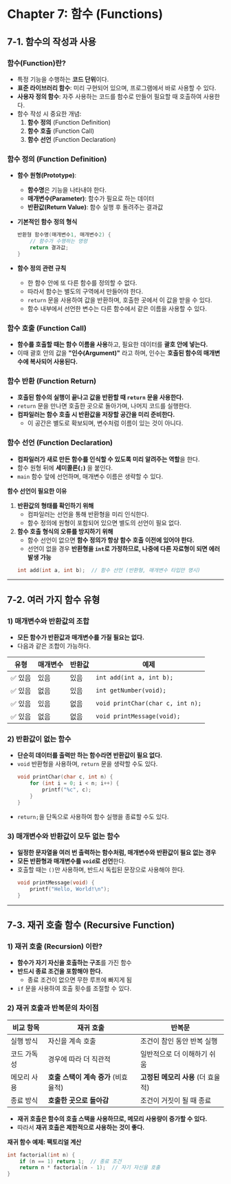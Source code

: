 # Chapter 7: 함수 (Functions)

## 7-1. 함수의 작성과 사용

### 함수(Function)란?
- 특정 기능을 수행하는 **코드 단위**이다.  
- **표준 라이브러리 함수**: 미리 구현되어 있으며, 프로그램에서 바로 사용할 수 있다.  
- **사용자 정의 함수**: 자주 사용하는 코드를 함수로 만들어 필요할 때 호출하여 사용한다.  
- 함수 작성 시 중요한 개념:  
  1. **함수 정의** (Function Definition)  
  2. **함수 호출** (Function Call)  
  3. **함수 선언** (Function Declaration)  

### 함수 정의 (Function Definition)
- **함수 원형(Prototype)**:  
  - **함수명**은 기능을 나타내야 한다.  
  - **매개변수(Parameter)**: 함수가 필요로 하는 데이터  
  - **반환값(Return Value)**: 함수 실행 후 돌려주는 결과값  

- **기본적인 함수 정의 형식**  
  ```c
  반환형 함수명(매개변수1, 매개변수2) {
      // 함수가 수행하는 명령
      return 결과값;
  }
  ```
- **함수 정의 관련 규칙**  
  - 한 함수 안에 또 다른 함수를 정의할 수 없다.  
  - 따라서 함수는 별도의 구역에서 만들어야 한다.  
  - `return` 문을 사용하여 값을 반환하며, 호출한 곳에서 이 값을 받을 수 있다.  
  - 함수 내부에서 선언한 변수는 다른 함수에서 같은 이름을 사용할 수 있다.  

### 함수 호출 (Function Call)
- **함수를 호출할 때는 함수 이름을 사용**하고, 필요한 데이터를 **괄호 안에 넣는다.**  
- 이때 괄호 안의 값을 **"인수(Argument)"** 라고 하며, 인수는 **호출된 함수의 매개변수에 복사되어 사용된다.**  

### 함수 반환 (Function Return)
- **호출된 함수의 실행이 끝나고 값을 반환할 때 `return` 문을 사용한다.**  
- `return` 문을 만나면 호출한 곳으로 돌아가며, 나머지 코드를 실행한다.  
- **컴파일러는 함수 호출 시 반환값을 저장할 공간을 미리 준비한다.**  
  - 이 공간은 별도로 확보되며, 변수처럼 이름이 있는 것이 아니다.  

### 함수 선언 (Function Declaration)
- **컴파일러가 새로 만든 함수를 인식할 수 있도록 미리 알려주는 역할**을 한다.  
- 함수 원형 뒤에 **세미콜론(`;`)** 을 붙인다.  
- `main` 함수 앞에 선언하며, 매개변수 이름은 생략할 수 있다.  

**함수 선언이 필요한 이유**  
1. **반환값의 형태를 확인하기 위해**  
   - 컴파일러는 선언을 통해 반환형을 미리 인식한다.  
   - 함수 정의에 원형이 포함되어 있으면 별도의 선언이 필요 없다.  
2. **함수 호출 형식의 오류를 방지하기 위해**  
   - 함수 선언이 없으면 **함수 정의가 항상 함수 호출 이전에 있어야 한다.**  
   - 선언이 없을 경우 **반환형을 `int`로 가정하므로, 나중에 다른 자료형이 되면 에러 발생 가능**  
   ```c
   int add(int a, int b);  // 함수 선언 (반환형, 매개변수 타입만 명시)
   ```

---

## 7-2. 여러 가지 함수 유형

### 1) 매개변수와 반환값의 조합
- **모든 함수가 반환값과 매개변수를 가질 필요는 없다.**  
- 다음과 같은 조합이 가능하다.  

| 유형 | 매개변수 | 반환값 | 예제 |
|------|------|------|------|
| ✅ 있음 | 있음 | 있음 | `int add(int a, int b);` |
| ✅ 있음 | 없음 | 있음 | `int getNumber(void);` |
| ✅ 있음 | 있음 | 없음 | `void printChar(char c, int n);` |
| ✅ 있음 | 없음 | 없음 | `void printMessage(void);` |

### 2) 반환값이 없는 함수
- **단순히 데이터를 출력만 하는 함수라면 반환값이 필요 없다.**  
- `void` 반환형을 사용하며, `return` 문을 생략할 수도 있다.  
  ```c
  void printChar(char c, int n) {
      for (int i = 0; i < n; i++) {
          printf("%c", c);
      }
  }
  ```
- `return;`을 단독으로 사용하여 함수 실행을 종료할 수도 있다.  

### 3) 매개변수와 반환값이 모두 없는 함수
- **일정한 문자열을 여러 번 출력하는 함수처럼, 매개변수와 반환값이 필요 없는 경우**  
- **모든 반환형과 매개변수를 `void`로 선언**한다.  
- 호출할 때는 `()`만 사용하며, 반드시 독립된 문장으로 사용해야 한다.  
  ```c
  void printMessage(void) {
      printf("Hello, World!\n");
  }
  ```

---

## 7-3. 재귀 호출 함수 (Recursive Function)

### 1) 재귀 호출 (Recursion) 이란?
- **함수가 자기 자신을 호출하는 구조**를 가진 함수  
- **반드시 종료 조건을 포함해야 한다.**  
  - 종료 조건이 없으면 무한 루프에 빠지게 됨  
- `if` 문을 사용하여 호출 횟수를 조절할 수 있다.  

### 2) 재귀 호출과 반복문의 차이점
| 비교 항목 | 재귀 호출 | 반복문 |
|----------|----------|----------|
| 실행 방식 | 자신을 계속 호출 | 조건이 참인 동안 반복 실행 |
| 코드 가독성 | 경우에 따라 더 직관적 | 일반적으로 더 이해하기 쉬움 |
| 메모리 사용 | **호출 스택이 계속 증가** (비효율적) | **고정된 메모리 사용** (더 효율적) |
| 종료 방식 | **호출한 곳으로 돌아감** | 조건이 거짓이 될 때 종료 |

- **재귀 호출은 함수의 호출 스택을 사용하므로, 메모리 사용량이 증가할 수 있다.**  
- 따라서 **재귀 호출은 제한적으로 사용하는 것이 좋다.**  

**재귀 함수 예제: 팩토리얼 계산**  
```c
int factorial(int n) {
    if (n == 1) return 1;  // 종료 조건
    return n * factorial(n - 1);  // 자기 자신을 호출
}
```
